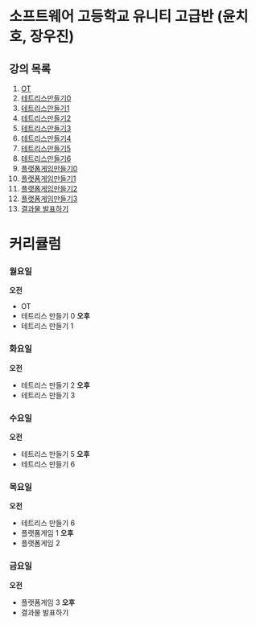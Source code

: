 # 소프트웨어 고등학교 유니티 고급반 (윤치호, 장우진)

  ## 강의 목록
  1. [OT](ot.md)
  2. [테트리스만들기0](te0.md)
  3. [테트리스만들기1](te1.md)
  4. [테트리스만들기2](te2.md)
  5. [테트리스만들기3](te3.md)
  6. [테트리스만들기4](te4.md)
  7. [테트리스만들기5](te5.md)
  8. [테트리스만들기6](te6.md)
  9. [플랫폼게임만들기0](le0.md)
  10. [플랫폼게임만들기1](le1.md)
  11. [플랫폼게임만들기2](le2.md)
  12. [플랫폼게임만들기3](le3.md)
  13. [결과물 발표하기](le4.md)
  
  
  
# 커리큘럼
  
  ### 월요일
   **오전** 
  - OT 
  - 테트리스 만들기 0 
   **오후** 
  - 테트리스 만들기 1 

 ### 화요일 
   **오전** 
  - 테트리스 만들기 2 
   **오후** 
  - 테트리스 만들기 3 

 ### 수요일 
   **오전** 
  - 테트리스 만들기 5 
   **오후** 
  - 테트리스 만들기 6 
  
 ### 목요일 
   **오전** 
  - 테트리스 만들기 6 
  - 플랫폼게임 1 
   **오후** 
  - 플랫폼게임 2 
  
 ### 금요일 
   **오전** 
  - 플랫폼게임 3 
   **오후** 
  - 결과물 발표하기 



